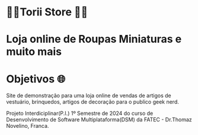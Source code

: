 <h1>🏯👺Torii Store 🏯👺<h1>
<p>Loja online de Roupas Miniaturas e muito mais</p>
<h1>Objetivos 🌐</h1>
<p>Site de demonstração para uma loja online de vendas de artigos de vestuário, brinquedos, artigos de decoração para o publico geek nerd.</p>
<p>Projeto Interdiciplinar(P.I.) 1º Semestre de 2024 do curso de Desenvolvimento de Software Multiplataforma(DSM) da FATEC - Dr.Thomaz Novelino, Franca.</p>

